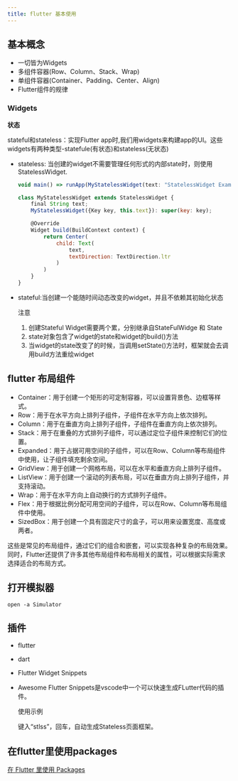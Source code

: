 ```yaml
---
title: flutter 基本使用
---
```

## 基本概念
- 一切皆为Widgets
- 多组件容器(Row、Column、Stack、Wrap)
- 单组件容器(Container、Padding、Center、Align)
- Flutter组件的规律
### Widgets
**状态** 

stateful和stateless：实现Flutter app时,我们用widgets来构建app的UI。这些widgets有两种类型-statefule(有状态)和stateless(无状态)

- stateless: 当创建的widget不需要管理任何形式的内部state时，则使用StatelessWidget.

    ```js
    void main() => runApp(MyStatelessWidget(text: "StatelessWidget Example"));

    class MyStatelessWidget extends StatelessWidget {
        final String text;
        MyStatelessWidget({Key key, this.text}): super(key: key);

        @Override
        Widget build(BuildContext context) {
            return Center(
                child: Text(
                    text, 
                    textDirection: TextDirection.ltr
                )
            )
        }
    }
    ```
- stateful:当创建一个能随时间动态改变的widget，并且不依赖其初始化状态

    注意
    1. 创建Stateful Widget需要两个累，分别继承自StateFulWidge 和 State
    2. state对象包含了widget的state和widget的build()方法
    3. 当widget的state改变了的时候，当调用setState()方法时，框架就会去调用build方法重绘widget

## flutter 布局组件
- Container：用于创建一个矩形的可定制容器，可以设置背景色、边框等样式。
- Row：用于在水平方向上排列子组件，子组件在水平方向上依次排列。
- Column：用于在垂直方向上排列子组件，子组件在垂直方向上依次排列。
- Stack：用于在重叠的方式排列子组件，可以通过定位子组件来控制它们的位置。
- Expanded：用于占据可用空间的子组件，可以在Row、Column等布局组件中使用，让子组件填充剩余空间。
- GridView：用于创建一个网格布局，可以在水平和垂直方向上排列子组件。
- ListView：用于创建一个滚动的列表布局，可以在垂直方向上排列子组件，并支持滚动。
- Wrap：用于在水平方向上自动换行的方式排列子组件。
- Flex：用于根据比例分配可用空间的子组件，可以在Row、Column等布局组件中使用。
- SizedBox：用于创建一个具有固定尺寸的盒子，可以用来设置宽度、高度或两者。

这些是常见的布局组件，通过它们的组合和嵌套，可以实现各种复杂的布局效果。同时，Flutter还提供了许多其他布局组件和布局相关的属性，可以根据实际需求选择适合的布局方式。

## 打开模拟器
```shell
open -a Simulator
```

## 插件
- flutter
- dart 
- Flutter Widget Snippets
- Awesome Flutter Snippets是vscode中一个可以快速生成FLutter代码的插件。

    使用示例
    
    键入“stlss”，回车，自动生成Stateless页面框架。


## 在flutter里使用packages

[在 Flutter 里使用 Packages](https://flutter.cn/docs/development/packages-and-plugins/using-packages)


